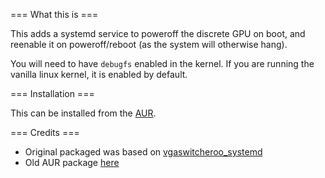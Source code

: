 === What this is ===

This adds a systemd service to poweroff the discrete GPU on boot, and reenable it on poweroff/reboot (as the system will otherwise hang).

You will need to have `debugfs` enabled in the kernel. If you are running the vanilla linux kernel, it is enabled by default.

=== Installation ===

This can be installed from the [AUR](https://aur.archlinux.org/packages/systemd-vgaswitcheroo-units/).

=== Credits ===

- Original packaged was based on [vgaswitcheroo_systemd](https://github.com/fredoche/vgaswitcheroo_systemd) 
- Old AUR package [here](http://pkgbuild.com/git/aur-mirror.git/tree/systemd-vgaswitcheroo-units)
